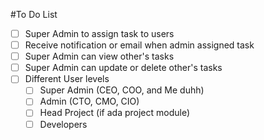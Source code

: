 #To Do List

- [ ] Super Admin to assign task to users
- [ ] Receive notification or email when admin assigned task
- [ ] Super Admin can view other's tasks
- [ ] Super Admin can update or delete other's tasks
- [ ] Different User levels
	- [ ] Super Admin (CEO, COO, and Me duhh)
	- [ ] Admin (CTO, CMO, CIO)
	- [ ] Head Project (if ada project module)
	- [ ] Developers